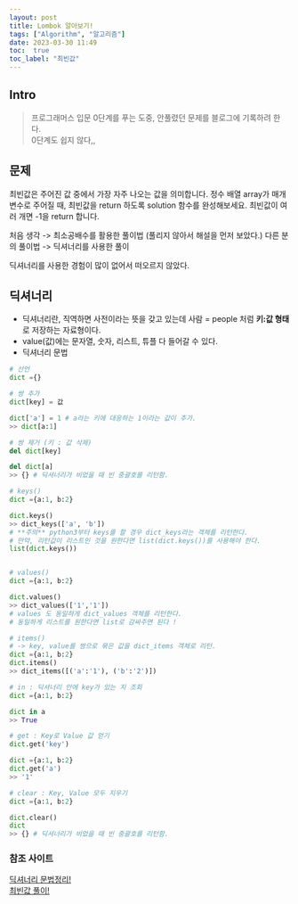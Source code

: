 ```yaml
---
layout: post
title: Lombok 알아보기!
tags: ["Algorithm", "알고리즘"]
date: 2023-03-30 11:49
toc:  true
toc_label: "최빈값"
---
```


## Intro
> 프로그래머스 입문 0단계를 푸는 도중, 안풀렸던 문제를 블로그에 기록하려 한다.<br>
0단계도 쉽지 않다,,

## 문제
최빈값은 주어진 값 중에서 가장 자주 나오는 값을 의미합니다. 정수 배열 array가 매개변수로 주어질 때, 최빈값을 return 하도록 solution 함수를 완성해보세요. 최빈값이 여러 개면 -1을 return 합니다.

처음 생각 -> 최소공배수를 활용한 풀이법 (풀리지 않아서 해설을 먼저 보았다.)
다른 분의 풀이법 -> 딕셔너리를 사용한 풀이

딕셔너리를 사용한 경험이 많이 없어서 떠오르지 않았다.

## 딕셔너리
- 딕셔너리란, 직역하면 사전이라는 뜻을 갖고 있는데 사람 = people 처럼 **키:값 형태**로 저장하는 자료형이다. <br>
- value(값)에는 문자열, 숫자, 리스트, 튜플 다 들어갈 수 있다.
- 딕셔너리 문법 
```Python
# 선언
dict ={}

# 쌍 추가
dict[key] = 값

dict['a'] = 1 # a라는 키에 대응하는 1이라는 값이 추가.
>> dict[a:1]

# 쌍 제거 (키 : 값 삭제)
del dict[key]

del dict[a]
>> {} # 딕셔너리가 비었을 때 빈 중괄호를 리턴함.

# keys()
dict ={a:1, b:2}

dict.keys()
>> dict_keys(['a', 'b'])
# **주의** python3부터 keys를 할 경우 dict_keys라는 객체를 리턴한다.
# 만약, 리턴값이 리스트인 것을 원한다면 list(dict.keys())를 사용해야 한다.
list(dict.keys())


# values()
dict ={a:1, b:2}

dict.values()
>> dict_values(['1','1'])
# values 도 동일하게 dict_values 객체를 리턴한다.
# 동일하게 리스트를 원한다면 list로 감싸주면 된다 !

# items()
# -> key, value를 쌍으로 묶은 값을 dict_items 객체로 리턴.
dict ={a:1, b:2}
dict.items()
>> dict_items([('a':'1'), ('b':'2')])

# in : 딕셔너리 안에 key가 있는 지 조회
dict ={a:1, b:2}

dict in a
>> True

# get : Key로 Value 값 얻기 
dict.get('key')

dict ={a:1, b:2}
dict.get('a')
>> '1'

# clear : Key, Value 모두 지우기
dict ={a:1, b:2}

dict.clear()
dict
>> {} # 딕셔너리가 비었을 때 빈 중괄호를 리턴함.
```



### 참조 사이트
[딕셔너리 문법정리!](https://wikidocs.net/16)<br>
[최빈값 풀이!]()